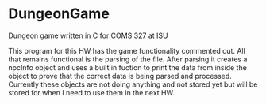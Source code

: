 # DungeonGame
Dungeon game written in C for COMS 327 at ISU

This program for this HW has the game functionality commented out. All that remains functional is the parsing of the file. After parsing it creates
a npcInfo object and uses a built in fuction to print the data from inside the object to prove that the correct data is being parsed and processed. Currently these objects are not doing anything and not stored yet but will be stored for when I need to use them in the next HW.
